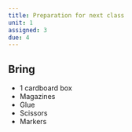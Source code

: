 ```yaml
---
title: Preparation for next class
unit: 1
assigned: 3
due: 4
---
```

Bring
-----

- 1 cardboard box
- Magazines
- Glue
- Scissors
- Markers
